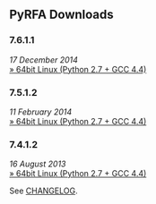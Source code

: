 ## PyRFA Downloads

### 7.6.1.1 
*17 December 2014*  
[» 64bit Linux (Python 2.7 + GCC 4.4)](https://github.com/devcartel/api/releases/download/pyrfa7.6.1.1/pyrfa7.6.1.1-linux-x86_64.zip)  

### 7.5.1.2
*11 February 2014*  
[» 64bit Linux (Python 2.7 + GCC 4.4)](https://github.com/devcartel/api/releases/download/pyrfa7.5.1.2/pyrfa7.5.1.2-linux-x86_64.zip)       

### 7.4.1.2
*16 August 2013*   
[» 64bit Linux (Python 2.7 + GCC 4.4)](https://github.com/devcartel/api/releases/download/pyrfa7.4.1.2/pyrfa7.4.1.2-linux-x86_64.zip) 
  
See [CHANGELOG](https://github.com/devcartel/api/tree/master/pyrfa#changelog).
